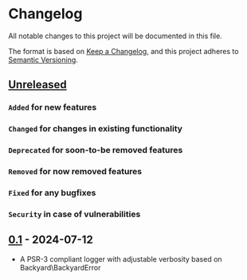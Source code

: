 # Changelog
All notable changes to this project will be documented in this file.

The format is based on [Keep a Changelog](https://keepachangelog.com/en/1.0.0/),
and this project adheres to [Semantic Versioning](https://semver.org/spec/v2.0.0.html).

## [Unreleased]
### `Added` for new features

### `Changed` for changes in existing functionality

### `Deprecated` for soon-to-be removed features

### `Removed` for now removed features

### `Fixed` for any bugfixes

### `Security` in case of vulnerabilities

## [0.1] - 2024-07-12
- A PSR-3 compliant logger with adjustable verbosity based on Backyard\BackyardError

[Unreleased]: https://github.com/WorkOfStan/seablast-dist/compare/v0.1...HEAD
[0.1]: https://github.com/WorkOfStan/seablast-dist/releases/tag/v0.1
